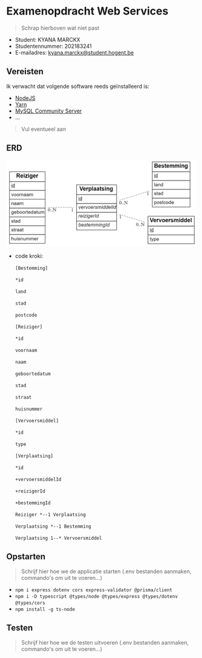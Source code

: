 # Examenopdracht Web Services

> Schrap hierboven wat niet past

- Student: KYANA MARCKX
- Studentennummer: 202183241
- E-mailadres: kyana.marckx@student.hogent.be

## Vereisten

Ik verwacht dat volgende software reeds geïnstalleerd is:

- [NodeJS](https://nodejs.org)
- [Yarn](https://yarnpkg.com)
- [MySQL Community Server](https://dev.mysql.com/downloads/mysql/)
- ...

> Vul eventueel aan

## ERD
  ![ERD](/images/ERD.png)
- code kroki:
  
  `[Bestemming]`
  
  `*id`
  
  `land`
  
  `stad`
  
  `postcode`

  `[Reiziger]`
  
  `*id`
  
  `voornaam`
  
  `naam`
  
  `geboortedatum`
  
  `stad`

  `straat`

  `huisnummer`

  `[Vervoersmiddel]`
  
  `*id`
  
  `type`

  `[Verplaatsing]`

  `*id`

  `+vervoersmiddelId`

  `+reizigerId`

  `+bestemmingId`

  `Reiziger *--1 Verplaatsing`
  
  `Verplaatsing *--1 Bestemming`

  `Verplaatsing 1--* Vervoersmiddel`

## Opstarten

> Schrijf hier hoe we de applicatie starten (.env bestanden aanmaken, commando's om uit te voeren...)

<!-- - `yarn add @koa/cors` -->
<!-- TODO winston -->
- `npm i express dotenv cors express-validator @prisma/client`
- `npm i -D typescript @types/node @types/express @types/dotenv @types/cors`
- `npm install -g ts-node`


## Testen

> Schrijf hier hoe we de testen uitvoeren (.env bestanden aanmaken, commando's om uit te voeren...)
